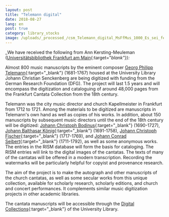 ```yaml
---
layout: post
title: "Telemann digital"
date: 2018-08-27
lang: en
post: true
category: library_stocks
image: /uploads/_processed_/csm_Telemann_digital_MsFfMus_1000_Es_sei_ferne_TVWV_1_0526_01_ce7d7b3394.jpg
---
```



_We have received the following from Ann Kersting-Meuleman ([Universitätsbibliothek Frankfurt am Main](http://www.ub.uni-frankfurt.de/musik/){:target="_blank"}):_

Almost 800 music manuscripts by the eminent composer [Georg Philipp Telemann](https://opac.rism.info/search?View=rism&author=Telemann+Philipp&siglum=D-F&callno=Ms.Ff.Mus.&subject=Cantatas){:target="_blank"} (1681-1767) housed at the University Library Johann Christian Senckenberg are being digitized with funding from the German Research Foundation (DFG). The project will last 1.5 years and will encompass the digitization and cataloguing of around 48,000 pages from the Frankfurt Cantata Collection from the 18th century.

Telemann was the city music director and church Kapellmeister in Frankfurt from 1712 to 1721. Among the materials to be digitized are manuscripts in Telemann's own hand as well as copies of his works. In addition, about 150 manuscripts by subsequent music directors until the end of the 18th century will be digitized: [Johann Christoph Bodinus](https://opac.rism.info/search?View=rism&author=Bodinus+Christoph&siglum=D-F&callno=Ms.Ff.Mus){:target="_blank"} (1690-1727), [Johann Balthasar König](https://opac.rism.info/search?View=rism&author=K%C3%B6nig+Balthasar&siglum=D-F&callno=Ms.Ff.Mus){:target="_blank"} (1691-1758), [Johann Christoph Fischer](https://opac.rism.info/search?View=rism&author=Fischer+Christoph&siglum=D-F&callno=Ms.Ff.Mus){:target="_blank"} (1717-1769), and [Johann Conrad Seibert](https://opac.rism.info/search?View=rism&author=Seibert+Conrad&siglum=D-F&callno=Ms.Ff.Mus){:target="_blank"} (1711-1792), as well as some anonymous works. The entries in the RISM database will form the basis for cataloging. The RISM entries will link to the digital images of the cantatas. The texts of many of the cantatas will be offered in a modern transcription. Recording the watermarks will be particularly helpful for copyist and provenance research.

The aim of the project is to make the autograph and other manuscripts of the church cantatas, as well as some secular works from this unique collection, available for scholarly research, scholarly editions, and church and concert performances. It complements similar music digitization projects in other academic libraries.

The cantata manuscripts will be accessible through the [Digital Collections](http://sammlungen.ub.uni-frankfurt.de/musiktheater/nav/index/all){:target="_blank"} of the University Library.



<script type="text/javascript">var switchTo5x=true;</script><script type="text/javascript" src="http://w.sharethis.com/button/buttons.js"></script><script type="text/javascript">stLight.options({publisher: "9b601438-1ce1-49d8-bfd7-9cff5df54c17", doNotHash: false, doNotCopy: false, hashAddressBar: false});</script>